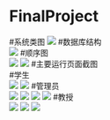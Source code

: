 # FinalProject
#系统类图
![](关键页面截图/系统类图.jpg)
#数据库结构</br>
![](关键页面截图/数据库结构截图.png)
#顺序图</br>
![](关键页面截图/学生顺序图.png)
![](关键页面截图/教授.png)
#主要运行页面截图</br>
#学生</br>
![](关键页面截图/学生界面一.png)
![](关键页面截图/学生界面二.png)
#管理员</br>
![](关键页面截图/管理员页面一.png)
![](关键页面截图/管理员页面二.png)
![](关键页面截图/管理员页面三.png)
![](关键页面截图/管理员添加排课信息.png)
#教授</br>
![](关键页面截图/教师登陆查看信息.png)
![](关键页面截图/教师管理页面一.png)
![](关键页面截图/教师管理页面二.png)
